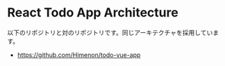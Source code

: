 # React Todo App Architecture

以下のリポジトリと対のリポジトリです。同じアーキテクチャを採用しています。

- https://github.com/Himenon/todo-vue-app
